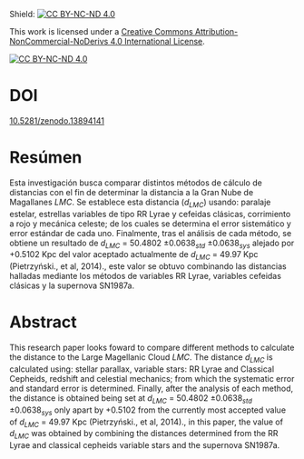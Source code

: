 Shield: [![CC BY-NC-ND 4.0][cc-by-nc-nd-shield]][cc-by-nc-nd]

This work is licensed under a
[Creative Commons Attribution-NonCommercial-NoDerivs 4.0 International License][cc-by-nc-nd].

[![CC BY-NC-ND 4.0][cc-by-nc-nd-image]][cc-by-nc-nd]

[cc-by-nc-nd]: http://creativecommons.org/licenses/by-nc-nd/4.0/
[cc-by-nc-nd-image]: https://licensebuttons.net/l/by-nc-nd/4.0/88x31.png
[cc-by-nc-nd-shield]: https://img.shields.io/badge/License-CC%20BY--NC--ND%204.0-lightgrey.svg

# DOI
[10.5281/zenodo.13894141](https://doi.org/10.5281/zenodo.13894141)

# Resúmen

Esta investigación busca comparar distintos métodos de cálculo de distancias con el fin de determinar la distancia a la Gran Nube de Magallanes *LMC*. Se establece esta distancia ($d_{LMC}$) usando: paralaje estelar, estrellas variables de tipo RR Lyrae y cefeidas clásicas, corrimiento a rojo y mecánica celeste; de los cuales se determina el error sistemático y error estándar de cada uno. Finalmente, tras el análisis de cada método, se obtiene un resultado de $d_{LMC}$ = 50.4802 $±0.0638_{std}$ $±0.0638_{sys}$ alejado por +0.5102 Kpc del valor aceptado actualmente de $d_{LMC}$ = $49.97$ Kpc (Pietrzyński., et al, 2014)., este valor se obtuvo combinando las distancias halladas mediante los métodos de variables RR Lyrae, variables cefeidas clásicas y la supernova SN1987a. 

# Abstract
This research paper looks foward to compare different methods to calculate the distance to the Large Magellanic Cloud *LMC*. The distance $d_{LMC}$ is calculated using: stellar parallax, variable stars: RR Lyrae and Classical Cepheids, redshift and celestial mechanics; from which the systematic error and standard error is determined. Finally, after the analysis of each method, the distance is obtained being set at $d_{LMC}$ = 50.4802 $±0.0638_{std}$ $±0.0638_{sys}$ only apart by +0.5102 from the currently most accepted value of $d_{LMC}$ = $49.97$ Kpc (Pietrzyński., et al, 2014)., in this paper, the value of $d_{LMC}$ was obtained by combining the distances determined from the RR Lyrae and classical cepheids variable stars and the supernova SN1987a.
